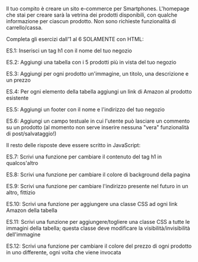 Il tuo compito è creare un sito e-commerce per Smartphones. L'homepage che stai per creare sarà la vetrina dei prodotti disponibili, con qualche informazione per ciascun prodotto. Non sono richieste funzionalità di carrello/cassa.

Completa gli esercizi dall'1 al 6 SOLAMENTE con HTML:

ES.1: Inserisci un tag h1 con il nome del tuo negozio

ES.2: Aggiungi una tabella con i 5 prodotti più in vista del tuo negozio

ES.3: Aggiungi per ogni prodotto un'immagine, un titolo, una descrizione e un prezzo

ES.4: Per ogni elemento della tabella aggiungi un link di Amazon al prodotto esistente

ES.5: Aggiungi un footer con il nome e l'indirizzo del tuo negozio

ES.6: Aggiungi un campo testuale in cui l'utente può lasciare un commento su un prodotto (al momento non serve inserire
nessuna "vera" funzionalità di post/salvataggio!)







Il resto delle risposte deve essere scritto in JavaScript:

ES.7: Scrivi una funzione per cambiare il contenuto del tag h1 in qualcos'altro

ES.8: Scrivi una funzione per cambiare il colore di background della pagina

ES.9: Scrivi una funzione per cambiare l'indirizzo presente nel futuro in un altro, fittizio

ES.10: Scrivi una funzione per aggiungere una classe CSS ad ogni link Amazon della tabella

ES.11: Scrivi una funzione per aggiungere/togliere una classe CSS a tutte le immagini della tabella; questa classe deve modificare la visibilità/invisibilità dell'immagine

ES.12: Scrivi una funzione per cambiare il colore del prezzo di ogni prodotto in uno differente, ogni volta che viene invocata
